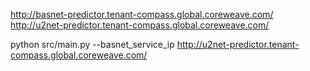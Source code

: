 http://basnet-predictor.tenant-compass.global.coreweave.com/
http://u2net-predictor.tenant-compass.global.coreweave.com/
<!-- backend start command -->
python src/main.py --basnet_service_ip http://u2net-predictor.tenant-compass.global.coreweave.com/

